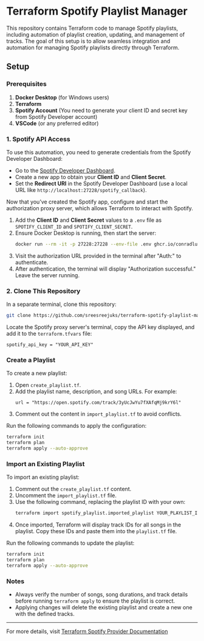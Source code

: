 
# Terraform Spotify Playlist Manager

This repository contains Terraform code to manage Spotify playlists, including automation of playlist creation, updating, and management of tracks. The goal of this setup is to allow seamless integration and automation for managing Spotify playlists directly through Terraform.

## Setup

### Prerequisites
1. **Docker Desktop** (for Windows users)
2. **Terraform**
3. **Spotify Account** (You need to generate your client ID and secret key from Spotify Developer account)
4. **VSCode** (or any preferred editor)

### 1. Spotify API Access

To use this automation, you need to generate credentials from the Spotify Developer Dashboard:

- Go to the [Spotify Developer Dashboard](https://developer.spotify.com/dashboard/applications).
- Create a new app to obtain your **Client ID** and **Client Secret**.
- Set the **Redirect URI** in the Spotify Developer Dashboard (use a local URL like `http://localhost:27228/spotify_callback`).

Now that you’ve created the Spotify app, configure and start the authorization proxy server, which allows Terraform to interact with Spotify.

1. Add the **Client ID** and **Client Secret** values to a `.env` file as `SPOTIFY_CLIENT_ID` and `SPOTIFY_CLIENT_SECRET`.
2. Ensure Docker Desktop is running, then start the server:
   ```bash
   docker run --rm -it -p 27228:27228 --env-file .env ghcr.io/conradludgate/spotify-auth-proxy
   ```
3. Visit the authorization URL provided in the terminal after "Auth:" to authenticate. 
4. After authentication, the terminal will display "Authorization successful." Leave the server running.

### 2. Clone This Repository

In a separate terminal, clone this repository:
```bash
git clone https://github.com/sreesreejuks/terraform-spotify-playlist-manager.git
```

Locate the Spotify proxy server's terminal, copy the API key displayed, and add it to the `terraform.tfvars` file:
```hcl
spotify_api_key = "YOUR_API_KEY"
```

### Create a Playlist

To create a new playlist:
1. Open `create_playlist.tf`.
2. Add the playlist name, description, and song URLs. For example:
   ```hcl
   url = "https://open.spotify.com/track/3yUcJwYu7fXAfqMj9krY6l"
   ```
3. Comment out the content in `import_playlist.tf` to avoid conflicts.

Run the following commands to apply the configuration:
```bash
terraform init
terraform plan
terraform apply --auto-approve
```

### Import an Existing Playlist

To import an existing playlist:
1. Comment out the `create_playlist.tf` content.
2. Uncomment the `import_playlist.tf` file.
3. Use the following command, replacing the playlist ID with your own:
   ```bash
   terraform import spotify_playlist.imported_playlist YOUR_PLAYLIST_ID
   ```
4. Once imported, Terraform will display track IDs for all songs in the playlist. Copy these IDs and paste them into the `playlist.tf` file.

Run the following commands to update the playlist:
```bash
terraform init
terraform plan
terraform apply --auto-approve
```

### Notes

- Always verify the number of songs, song durations, and track details before running `terraform apply` to ensure the playlist is correct.
- Applying changes will delete the existing playlist and create a new one with the defined tracks.

---

For more details, visit [Terraform Spotify Provider Documentation](https://github.com/conradludgate/terraform-provider-spotify) 
